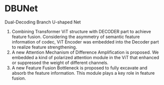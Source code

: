 # DBUNet
Dual-Decoding Branch U-shaped Net
1) Combining Transformer ViT structure with DECODER part to achieve feature fusion. Considering the asymmetry of semantic feature information of codec, ViT Encoder was embedded into the Decoder part to realize feature strengthening.
2) A new Attention Mechanism of Difference Amplification is proposed. We embedded a kind of polarized attention module in the ViT that enhanced or suppressed the weight of different channels.
3) A new Feature Fusion Bottleneck is proposed to fully excavate and absorb the feature information. This module plays a key role in feature fusion.
